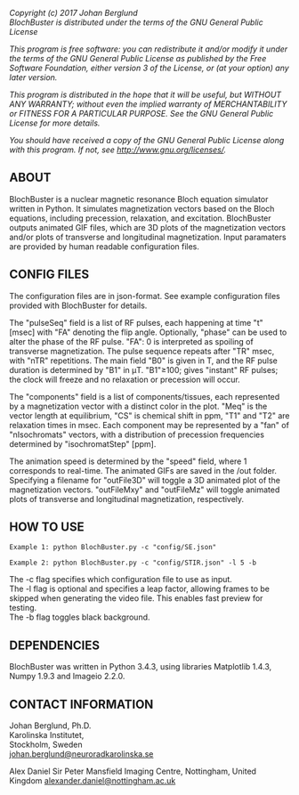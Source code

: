 *Copyright (c) 2017 Johan Berglund*  
*BlochBuster is distributed under the terms of the GNU General Public License*

*This program is free software: you can redistribute it and/or modify it under the terms of the GNU General Public License as published by the Free Software Foundation, either version 3 of the License, or (at your option) any later version.*

*This program is distributed in the hope that it will be useful, but WITHOUT ANY WARRANTY; without even the implied warranty of MERCHANTABILITY or FITNESS FOR A PARTICULAR PURPOSE.  See the GNU General Public License for more details.*

*You should have received a copy of the GNU General Public License along with this program.  If not, see <http://www.gnu.org/licenses/>.*

ABOUT
-----
BlochBuster is a nuclear magnetic resonance Bloch equation simulator written in Python. It simulates magnetization vectors based on the Bloch equations, including precession, relaxation, and excitation. BlochBuster outputs animated GIF files, which are 3D plots of the magnetization vectors and/or plots of transverse and longitudinal magnetization.  Input paramaters are provided by human readable configuration files. 

CONFIG FILES
------------
The configuration files are in json-format. See example configuration files provided with BlochBuster for details. 

The "pulseSeq" field is a list of RF pulses, each happening at time "t" [msec] with "FA" denoting the flip angle. Optionally, "phase" can be used to alter the phase of the RF pulse. "FA": 0 is interpreted as spoiling of transverse magnetization. The pulse sequence repeats after "TR" msec, with "nTR" repetitions. The main field "B0" is given in T, and the RF pulse duration is determined by "B1" in &mu;T. "B1"&ge;100; gives "instant" RF pulses; the clock will freeze and no relaxation or precession will occur.

The "components" field is a list of components/tissues, each represented by a magnetization vector with a distinct color in the plot. "Meq" is the vector length at equilibrium, "CS" is chemical shift in ppm, "T1" and "T2" are relaxation times in msec. Each component may be represented by a "fan" of "nIsochromats" vectors, with a distribution of precession frequencies determined by "isochromatStep" [ppm].

The animation speed is determined by the "speed" field, where 1 corresponds to real-time. The animated GIFs are saved in the /out folder. Specifying a filename for "outFile3D" will toggle a 3D animated plot of the magnetization vectors. "outFileMxy" and "outFileMz"  will toggle animated plots of transverse and longitudinal magnetization, respectively. 

HOW TO USE
----------
`Example 1: python BlochBuster.py -c "config/SE.json"`

`Example 2: python BlochBuster.py -c "config/STIR.json" -l 5 -b`

The -c flag specifies which configuration file to use as input.  
The -l flag is optional and specifies a leap factor, allowing frames to be skipped when generating the video file. This enables fast preview for testing.  
The -b flag toggles black background.

DEPENDENCIES
------------
BlochBuster was written in Python 3.4.3, using libraries Matplotlib 1.4.3, Numpy 1.9.3 and Imageio 2.2.0. 

CONTACT INFORMATION
-------------------
Johan Berglund, Ph.D.  
Karolinska Institutet,  
Stockholm, Sweden  
johan.berglund@neuroradkarolinska.se

Alex Daniel
Sir Peter Mansfield Imaging Centre,
Nottingham, United Kingdom
alexander.daniel@nottingham.ac.uk
